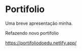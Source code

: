 # Portifolio

Uma breve apresentação minha.

Refazendo novo portifolio



https://portifoliodoedu.netlify.app/
